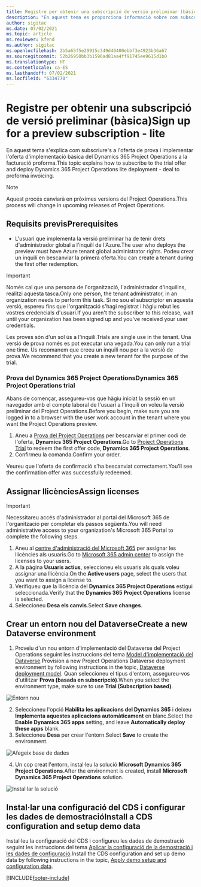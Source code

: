 ```yaml
---
title: Registre per obtenir una subscripció de versió preliminar (bàsic)
description: "En aquest tema es proporciona informació sobre com subscriure's i implementar la implementació bàsica del Project Operations: acord a facturació proforma."
author: sigitac
ms.date: 07/02/2021
ms.topic: article
ms.reviewer: kfend
ms.author: sigitac
ms.openlocfilehash: 2b5a65f5e29915c349d40400ebbf3e4923b36a67
ms.sourcegitcommit: 52b26950bb3b1596ad81aa4ff91745ee9615d1b0
ms.translationtype: HT
ms.contentlocale: ca-ES
ms.lasthandoff: 07/02/2021
ms.locfileid: "6334770"
---
```

# <a name="sign-up-for-a-preview-subscription---lite"></a><span data-ttu-id="fc9f7-103">Registre per obtenir una subscripció de versió preliminar (bàsica)</span><span class="sxs-lookup"><span data-stu-id="fc9f7-103">Sign up for a preview subscription - lite</span></span> 

<span data-ttu-id="fc9f7-104">En aquest tema s'explica com subscriure's a l'oferta de prova i implementar l'oferta d'implementació bàsica del Dynamics 365 Project Operations a la facturació proforma.</span><span class="sxs-lookup"><span data-stu-id="fc9f7-104">This topic explains how to subscribe to the trial offer and deploy Dynamics 365 Project Operations lite deployment - deal to proforma invoicing.</span></span>

> [!NOTE]
> <span data-ttu-id="fc9f7-105">Aquest procés canviarà en pròximes versions del Project Operations.</span><span class="sxs-lookup"><span data-stu-id="fc9f7-105">This process will change in upcoming releases of Project Operations.</span></span>

## <a name="prerequisites"></a><span data-ttu-id="fc9f7-106">Requisits previs</span><span class="sxs-lookup"><span data-stu-id="fc9f7-106">Prerequisites</span></span>
- <span data-ttu-id="fc9f7-107">L'usuari que implementa la versió preliminar ha de tenir drets d'administrador global a l'inquilí de l'Azure.</span><span class="sxs-lookup"><span data-stu-id="fc9f7-107">The user who deploys the preview must have Azure tenant global administrator rights.</span></span> <span data-ttu-id="fc9f7-108">Podeu crear un inquilí en bescanviar la primera oferta.</span><span class="sxs-lookup"><span data-stu-id="fc9f7-108">You can create a tenant during the first offer redemption.</span></span>

> [!IMPORTANT]
> <span data-ttu-id="fc9f7-109">Només cal que una persona de l'organització, l'administrador d'inquilins, realitzi aquesta tasca.</span><span class="sxs-lookup"><span data-stu-id="fc9f7-109">Only one person, the tenant administrator, in an organization needs to perform this task.</span></span> <span data-ttu-id="fc9f7-110">Si no sou el subscriptor en aquesta versió, espereu fins que l'organització s'hagi registrat i hàgiu rebut les vostres credencials d'usuari.</span><span class="sxs-lookup"><span data-stu-id="fc9f7-110">If you aren't the subscriber to this release, wait until your organization has been signed up and you've received your user credentials.</span></span>
> 
> <span data-ttu-id="fc9f7-111">Les proves són d'un sol ús a l'inquilí.</span><span class="sxs-lookup"><span data-stu-id="fc9f7-111">Trials are single use in the tenant.</span></span> <span data-ttu-id="fc9f7-112">Una versió de prova només es pot executar una vegada.</span><span class="sxs-lookup"><span data-stu-id="fc9f7-112">You can only run a trial one time.</span></span> <span data-ttu-id="fc9f7-113">Us recomanem que creeu un inquilí nou per a la versió de prova.</span><span class="sxs-lookup"><span data-stu-id="fc9f7-113">We recommend that you create a new tenant for the purpose of the trial.</span></span>

### <a name="dynamics-365-project-operations-trial"></a><span data-ttu-id="fc9f7-114">Prova del Dynamics 365 Project Operations</span><span class="sxs-lookup"><span data-stu-id="fc9f7-114">Dynamics 365 Project Operations trial</span></span> 

<span data-ttu-id="fc9f7-115">Abans de començar, assegureu-vos que hàgiu iniciat la sessió en un navegador amb el compte laboral de l'usuari a l'inquilí on voleu la versió preliminar del Project Operations.</span><span class="sxs-lookup"><span data-stu-id="fc9f7-115">Before you begin, make sure you are logged in to a browser with the user work account in the tenant where you want the Project Operations preview.</span></span>

1. <span data-ttu-id="fc9f7-116">Aneu a [Prova del Project Operations](https://aka.ms/try-po) per bescanviar el primer codi de l'oferta, **Dynamics 365 Project Operations**.</span><span class="sxs-lookup"><span data-stu-id="fc9f7-116">Go to [Project Operations Trial](https://aka.ms/try-po) to redeem the first offer code, **Dynamics 365 Project Operations**.</span></span>
2. <span data-ttu-id="fc9f7-117">Confirmeu la comanda.</span><span class="sxs-lookup"><span data-stu-id="fc9f7-117">Confirm your order.</span></span>

  <span data-ttu-id="fc9f7-118">Veureu que l'oferta de confirmació s'ha bescanviat correctament.</span><span class="sxs-lookup"><span data-stu-id="fc9f7-118">You'll see the confirmation offer was successfully redeemed.</span></span>

## <a name="assign-licenses"></a><span data-ttu-id="fc9f7-119">Assignar llicències</span><span class="sxs-lookup"><span data-stu-id="fc9f7-119">Assign licenses</span></span>

> [!IMPORTANT]
> <span data-ttu-id="fc9f7-120">Necessitareu accés d'administrador al portal del Microsoft 365 de l'organització per completar els passos següents.</span><span class="sxs-lookup"><span data-stu-id="fc9f7-120">You will need administrative access to your organization's Microsoft 365 Portal to complete the following steps.</span></span>


1. <span data-ttu-id="fc9f7-121">Aneu al [centre d'administració del Microsoft 365](https://portal.office.com/) per assignar les llicències als usuaris.</span><span class="sxs-lookup"><span data-stu-id="fc9f7-121">Go to [Microsoft 365 admin center](https://portal.office.com/) to assign the licenses to your users.</span></span>
2. <span data-ttu-id="fc9f7-122">A la pàgina **Usuaris actius**, seleccioneu els usuaris als quals voleu assignar una llicència.</span><span class="sxs-lookup"><span data-stu-id="fc9f7-122">On the **Active users** page, select the users that you want to assign a license to.</span></span>
3. <span data-ttu-id="fc9f7-123">Verifiqueu que la llicència del **Dynamics 365 Project Operations** estigui seleccionada.</span><span class="sxs-lookup"><span data-stu-id="fc9f7-123">Verify that the **Dynamics 365 Project Operations** license is selected.</span></span> 
4. <span data-ttu-id="fc9f7-124">Seleccioneu **Desa els canvis**.</span><span class="sxs-lookup"><span data-stu-id="fc9f7-124">Select **Save changes**.</span></span>

## <a name="create-a-new-dataverse-environment"></a><span data-ttu-id="fc9f7-125">Crear un entorn nou del Dataverse</span><span class="sxs-lookup"><span data-stu-id="fc9f7-125">Create a new Dataverse environment</span></span>

1. <span data-ttu-id="fc9f7-126">Proveïu d'un nou entorn d'implementació del Dataverse del Project Operations seguint les instruccions del tema [Model d'implementació del Dataverse](lite-deployment.md).</span><span class="sxs-lookup"><span data-stu-id="fc9f7-126">Provision a new Project Operations Dataverse deployment environment by following instructions in the topic, [Dataverse deployment model](lite-deployment.md).</span></span> <span data-ttu-id="fc9f7-127">Quan seleccioneu el tipus d'entorn, assegureu-vos d'utilitzar **Prova (basada en subscripció)**.</span><span class="sxs-lookup"><span data-stu-id="fc9f7-127">When you select the environment type, make sure to use **Trial (Subscription based)**.</span></span>

  ![Entorn nou](./media/19CreateEnvironment.png)

2. <span data-ttu-id="fc9f7-129">Seleccioneu l'opció **Habilita les aplicacions del Dynamics 365** i deixeu **Implementa aquestes aplicacions automàticament** en blanc.</span><span class="sxs-lookup"><span data-stu-id="fc9f7-129">Select the **Enable Dynamics 365 apps** setting, and leave **Automatically deploy these apps** blank.</span></span>  
3. <span data-ttu-id="fc9f7-130">Seleccioneu **Desa** per crear l'entorn.</span><span class="sxs-lookup"><span data-stu-id="fc9f7-130">Select **Save** to create the environment.</span></span>

  ![Afegeix base de dades](./media/20CreateEnvironment1.png)

4. <span data-ttu-id="fc9f7-132">Un cop creat l'entorn, instal·leu la solució **Microsoft Dynamics 365 Project Operations**.</span><span class="sxs-lookup"><span data-stu-id="fc9f7-132">After the environment is created, install **Microsoft Dynamics 365 Project Operations** solution.</span></span> 

![Instal·lar la solució](./media/21InstallSolution.png)

## <a name="install-a-cds-configuration-and-setup-demo-data"></a><span data-ttu-id="fc9f7-134">Instal·lar una configuració del CDS i configurar les dades de demostració</span><span class="sxs-lookup"><span data-stu-id="fc9f7-134">Install a CDS configuration and setup demo data</span></span>

<span data-ttu-id="fc9f7-135">Instal·leu la configuració del CDS i configureu les dades de demostració seguint les instruccions del tema [Aplicar la configuració de la demostració i les dades de configuració](lite-apply-demo-setup-config-data.md).</span><span class="sxs-lookup"><span data-stu-id="fc9f7-135">Install the CDS configuration and set up demo data by following instructions in the topic, [Apply demo setup and configuration data](lite-apply-demo-setup-config-data.md).</span></span>


[!INCLUDE[footer-include](../includes/footer-banner.md)]
